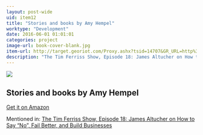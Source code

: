 ```yaml
---
layout: post-wide
uid: item12
title: "Stories and books by Amy Hempel"
worktype: "Development"
date: 2016-06-01 01:01:01
categories: project
image-url: book-cover-blank.jpg
item-url: http://target.georiot.com/Proxy.ashx?tsid=14707&GR_URL=http%3A%2F%2Fwww.amazon.com%2FAmy-Hempel%2Fe%2FB000AP7GRU%2F
description: "The Tim Ferriss Show, Episode 18: James Altucher on How to Say “No”, Fail Better, and Build Businesses"
---
```

<a href="http://target.georiot.com/Proxy.ashx?tsid=14707&GR_URL=http%3A%2F%2Fwww.amazon.com%2FAmy-Hempel%2Fe%2FB000AP7GRU%2F" target="blank"><img src="../../../../img/thumbs/book-cover-blank.jpg" class="prod-img"></a>
<h2>Stories and books by Amy Hempel</h2>
<p><a href="http://target.georiot.com/Proxy.ashx?tsid=14707&GR_URL=http%3A%2F%2Fwww.amazon.com%2FAmy-Hempel%2Fe%2FB000AP7GRU%2F" target="blank">Get it on Amazon</a><p>
<p>Mentioned in: <a href="http://fourhourworkweek.com/2014/07/11/james-altucher/" target="blank">The Tim Ferriss Show, Episode 18: James Altucher on How to Say “No”, Fail Better, and Build Businesses</a></p>
